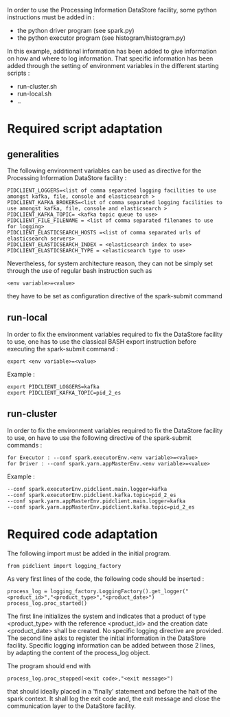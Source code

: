 In order to use the Processing Information DataStore facility, some python instructions must be added in :
- the python driver program (see spark.py)
- the python executor program (see histogram/histogram.py)

In this example, additional information has been added to give information on how and where to log information.  That specific information has been added through the setting of environment variables in the different starting scripts :
- run-cluster.sh
- run-local.sh
- ..

# Required script adaptation
## generalities
The following environment variables can be used as directive for the Processing Information DataStore facility :

	PIDCLIENT_LOGGERS=<list of comma separated logging facilities to use amongst kafka, file, console and elasticsearch >
	PIDCLIENT_KAFKA_BROKERS=<list of comma separated logging facilities to use amongst kafka, file, console and elasticsearch >
	PIDCLIENT_KAFKA_TOPIC= <kafka topic queue to use>
	PIDCLIENT_FILE_FILENAME = <list of comma separated filenames to use for logging>	
	PIDCLIENT_ELASTICSEARCH_HOSTS =<list of comma separated urls of elasticsearch servers>
	PIDCLIENT_ELASTICSEARCH_INDEX = <elasticsearch index to use>
	PIDCLIENT_ELASTICSEARCH_TYPE = <elasticsearch type to use>
	
Nevertheless, for system architecture reason, they can not be simply set through the use of regular bash instruction such as 

	<env variable>=<value> 

they have to be set as configuration directive of the spark-submit command


## run-local
In order to fix the environment variables required to fix the DataStore facility to use, one has to use the classical BASH export instruction before executing the spark-submit command :

	export <env variable>=<value>

Example :

	export PIDCLIENT_LOGGERS=kafka
	export PIDCLIENT_KAFKA_TOPIC=pid_2_es

## run-cluster
In order to fix the environment variables required to fix the DataStore facility to use, on have to use the following directive of the spark-submit commands :

	for Executor : --conf spark.executorEnv.<env variable>=<value>
	for Driver : --conf spark.yarn.appMasterEnv.<env variable>=<value>
	
Example :

	--conf spark.executorEnv.pidclient.main.logger=kafka 
	--conf spark.executorEnv.pidclient.kafka.topic=pid_2_es 
	--conf spark.yarn.appMasterEnv.pidclient.main.logger=kafka 
	--conf spark.yarn.appMasterEnv.pidclient.kafka.topic=pid_2_es 


# Required code adaptation

The following import must be added in the initial program.

	from pidclient import logging_factory
	
As very first lines of the code, the following code should be inserted :

	process_log = logging_factory.LoggingFactory().get_logger("<product_id>","<product_type>","<product_date>")
    process_log.proc_started()

The first line initializes the system and indicates that a product of type 
<product_type> with the reference <product_id> and the creation date <product_date> shall be created.  No specific logging directive are provided.
The second line asks to register the initial information in the DataStore facility.
Specific logging information can be added between those 2 lines, by adapting the content of the process_log object.

The program should end with 

	process_log.proc_stopped(<exit code>,"<exit message>")
	
that should ideally placed in a 'finally' statement and before the halt of the spark context.  It shall log the exit code and, the exit message and close the communication layer to the DataStore facility.



